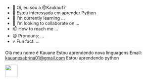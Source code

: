 - 👋 Oi, eu sou a @Kaukau17
- 👀 Estou interessada em aprender Python
- 🌱 I’m currently learning ...
- 💞️ I’m looking to collaborate on ...
- 📫 How to reach me ...
- 😄 Pronouns: ...
- ⚡ Fun fact: ...

Olá meu nome é Kauane
Estou aprendendo nova linguagens
Email: kauanesabrina01@gmail.com
Estou aprendendo python

<img src=" https://icongr.am/devicon/debian-original.svg?size=128&color=currentColor " width="40" height="40"/>
